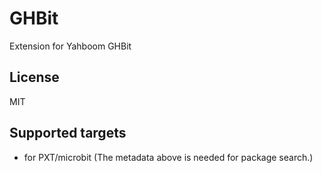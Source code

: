 # GHBit

Extension for Yahboom GHBit

## License

MIT

## Supported targets

* for PXT/microbit
(The metadata above is needed for package search.)
